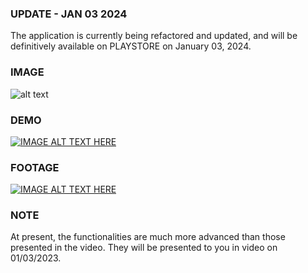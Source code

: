 ### UPDATE - JAN 03 2024
The application is currently being refactored and updated, and will be definitively available on PLAYSTORE on January 03, 2024.

### IMAGE
![alt text](https://i.imgur.com/JTv02Ur.png)

### DEMO
[![IMAGE ALT TEXT HERE](https://img.youtube.com/vi/LYRuFtkDU4I/0.jpg)](https://youtube.com/shorts/zfWlCx1GNGo)

### FOOTAGE
[![IMAGE ALT TEXT HERE](https://img.youtube.com/vi/LYRuFtkDU4I/0.jpg)](https://youtu.be/_JIodAa3uwQ)

### NOTE
At present, the functionalities are much more advanced than those presented in the video. They will be presented to you in video on 01/03/2023.
